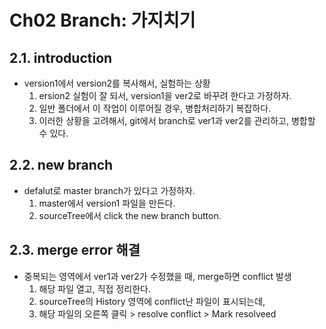 
# Ch02 Branch: 가지치기

## 2.1. introduction
* version1에서 version2를 복사해서, 실험하는 상황
  1. ersion2 실험이 잘 되서, version1을 ver2로 바꾸려 한다고 가정하자.
  2. 일반 폴더에서 이 작업이 이루어질 경우, 병합처리하기 복잡하다.
  3. 이러한 상황을 고려해서, git에서 branch로 ver1과 ver2를 관리하고, 병합할 수 있다.

## 2.2. new branch
* defalut로 master branch가 있다고 가정하자.
  1. master에서 version1 파일을 만든다.
  2. sourceTree에서 click the new branch button.

## 2.3. merge error 해결
* 중복되는 영역에서 ver1과 ver2가 수정했을 때, merge하면 conflict 발생
  1. 해당 파일 열고, 직접 정리한다.
  2. sourceTree의 History 영역에 conflict난 파일이 표시되는데,
  3. 해당 파일의 오른쪽 클릭 > resolve conflict > Mark resolveed 
